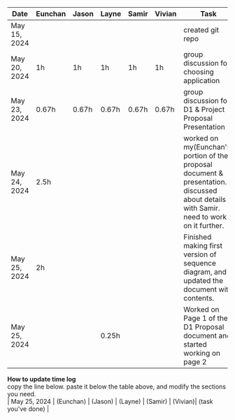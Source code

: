 | Date | Eunchan | Jason | Layne | Samir | Vivian | Task |
| --- | --- | --- | --- | --- | --- | --- |
| May 15, 2024 | | | | | | created git repo |
| May 20, 2024 | 1h | 1h | 1h | 1h | 1h | group discussion for choosing application |
| May 23, 2024 | 0.67h | 0.67h | 0.67h | 0.67h | 0.67h | group discussion for D1 & Project Proposal Presentation |
| May 24, 2024 | 2.5h | | | | | worked on my(Eunchan's) portion of the proposal document & presentation. discussed about details with Samir. need to work on it further. |
| May 25, 2024 | 2h | | | | | Finished making first version of sequence diagram, and updated the document with contents. |
| May 25, 2024 | | | 0.25h | | | Worked on Page 1 of the D1 Proposal document and started working on page 2 |


**How to update time log**<br />
copy the line below. paste it below the table above, and modify the sections you need.<br />
| May 25, 2024 | (Eunchan) | (Jason) | (Layne) | (Samir) | (Vivian)| (task you've done) |

